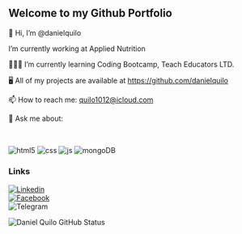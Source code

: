## Welcome to my Github Portfolio

👋 Hi, I’m @danielquilo


 I’m currently working at Applied Nutrition

👨🏼‍🎓 I’m currently learning Coding Bootcamp, Teach Educators LTD.

🖥 All of my projects are available at https://github.com/danielquilo

📫 How to reach me: quilo1012@icloud.com


💬 Ask me about: <div style="display: inline_block"><br/>

 <img align="center" alt="html5" src= "https://img.shields.io/badge/HTML5-E34F26?style=for-the-badge&logo=html5&logoColor=white" />
<img align="center" alt="css" src= "https://img.shields.io/badge/CSS3-1572B6?style=for-the-badge&logo=css3&logoColor=white" />
<img align="center" alt="js" src="https://img.shields.io/badge/JavaScript-323330?style=for-the-badge&logo=javascript&logoColor=F7DF1E" />
<img align="center" alt="mongoDB" src="https://user-images.githubusercontent.com/25181517/182884177-d48a8579-2cd0-447a-b9a6-ffc7cb02560e.png" />

 ### Links 


[![Linkedin](https://img.shields.io/badge/LinkedIn-0077B5?style=for-the-badge&logo=linkedin&logoColor=white)](https://www.linkedin.com/in/daniel-quilo-209150224/target_blank)            
[![Facebook](https://img.shields.io/badge/Facebook-1877F2?style=for-the-badge&logo=facebook&logoColor=white)](https://www.facebook.com/profile.php?id=100082146172361)  
![Telegram](	https://img.shields.io/badge/Telegram-2CA5E0?style=for-the-badge&logo=telegram&logoColor=white)


![Daniel Quilo GitHub Status](https://github-readme-stats.vercel.app/api/top-langs/?username=danielquilo&theme=dracula)


